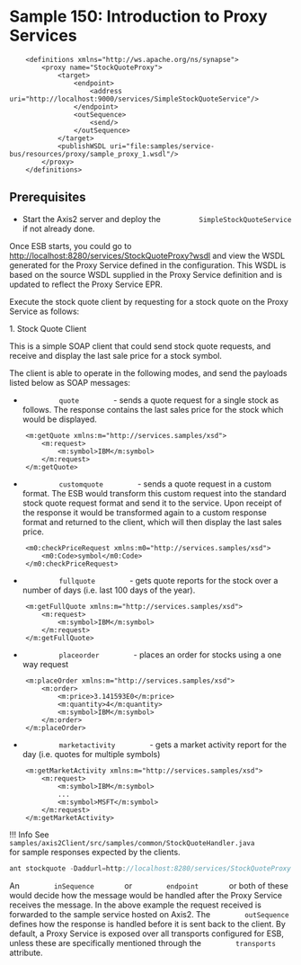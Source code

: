 # Sample 150: Introduction to Proxy Services


``` 
    <definitions xmlns="http://ws.apache.org/ns/synapse">
        <proxy name="StockQuoteProxy">
            <target>
                <endpoint>
                    <address uri="http://localhost:9000/services/SimpleStockQuoteService"/>
                </endpoint>
                <outSequence>
                    <send/>
                </outSequence>
            </target>
            <publishWSDL uri="file:samples/service-bus/resources/proxy/sample_proxy_1.wsdl"/>
        </proxy>
    </definitions>
```

## Prerequisites

-   Start the Axis2 server and deploy the
    `          SimpleStockQuoteService         ` if not already done.

Once ESB starts, you could go to
<http://localhost:8280/services/StockQuoteProxy?wsdl> and view the WSDL
generated for the Proxy Service defined in the configuration. This WSDL
is based on the source WSDL supplied in the Proxy Service definition and
is updated to reflect the Proxy Service EPR.

Execute the stock quote client by requesting for a stock quote on the
Proxy Service as follows:

1\. Stock Quote Client

This is a simple SOAP client that could send stock quote requests, and
receive and display the last sale price for a stock symbol.

The client is able to operate in the following modes, and send the
payloads listed below as SOAP messages:

-   `          quote         ` - sends a quote request for a single
    stock as follows. The response contains the last sales price for the
    stock which would be displayed.

```
    <m:getQuote xmlns:m="http://services.samples/xsd">
        <m:request>
            <m:symbol>IBM</m:symbol>
        </m:request>
    </m:getQuote>
```

-   `          customquote         ` - sends a quote request in a custom
    format. The ESB would transform this custom request into the
    standard stock quote request format and send it to the service. Upon
    receipt of the response it would be transformed again to a custom
    response format and returned to the client, which will then display
    the last sales price.

``` 
    <m0:checkPriceRequest xmlns:m0="http://services.samples/xsd">
        <m0:Code>symbol</m0:Code>
    </m0:checkPriceRequest>
```

-   `          fullquote         ` - gets quote reports for the stock
    over a number of days (i.e. last 100 days of the year).

``` 
    <m:getFullQuote xmlns:m="http://services.samples/xsd">
        <m:request>
            <m:symbol>IBM</m:symbol>
        </m:request>
    </m:getFullQuote>
```

-   `          placeorder         ` - places an order for stocks using a
    one way request

``` 
    <m:placeOrder xmlns:m="http://services.samples/xsd">
        <m:order>
            <m:price>3.141593E0</m:price>
            <m:quantity>4</m:quantity>
            <m:symbol>IBM</m:symbol>
        </m:order>
    </m:placeOrder>
```

-   `          marketactivity         ` - gets a market activity report
    for the day (i.e. quotes for multiple symbols)

```
    <m:getMarketActivity xmlns:m="http://services.samples/xsd">
        <m:request>
            <m:symbol>IBM</m:symbol>
            ...
            <m:symbol>MSFT</m:symbol>
        </m:request>
    </m:getMarketActivity>
```

!!! Info
    See `         samples/axis2Client/src/samples/common/StockQuoteHandler.java        ` for sample responses expected by the clients.


``` java
ant stockquote -Daddurl=http://localhost:8280/services/StockQuoteProxy
```

An `         inSequence        ` or `         endpoint        ` or both
of these would decide how the message would be handled after the Proxy
Service receives the message. In the above example the request received
is forwarded to the sample service hosted on Axis2. The
`         outSequence        ` defines how the response is handled
before it is sent back to the client. By default, a Proxy Service is
exposed over all transports configured for ESB, unless these are
specifically mentioned through the `         transports        `
attribute.

